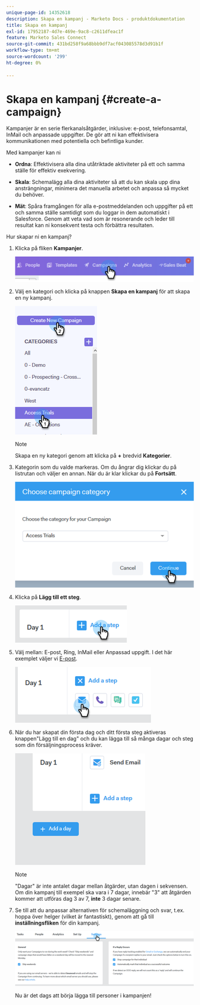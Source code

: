 ```yaml
---
unique-page-id: 14352618
description: Skapa en kampanj - Marketo Docs - produktdokumentation
title: Skapa en kampanj
exl-id: 17952187-4d7e-469e-9ac8-c2611dfeac1f
feature: Marketo Sales Connect
source-git-commit: 431bd258f9a68bbb9df7acf043085578d3d91b1f
workflow-type: tm+mt
source-wordcount: '299'
ht-degree: 0%

---
```


# Skapa en kampanj {#create-a-campaign}

Kampanjer är en serie flerkanalsåtgärder, inklusive: e-post, telefonsamtal, InMail och anpassade uppgifter. De gör att ni kan effektivisera kommunikationen med potentiella och befintliga kunder.

Med kampanjer kan ni

* **Ordna**: Effektivisera alla dina utåtriktade aktiviteter på ett och samma ställe för effektiv exekvering.

* **Skala**: Schemalägg alla dina aktiviteter så att du kan skala upp dina ansträngningar, minimera det manuella arbetet och anpassa så mycket du behöver.
* **Mät**: Spåra framgången för alla e-postmeddelanden och uppgifter på ett och samma ställe samtidigt som du loggar in dem automatiskt i Salesforce. Genom att veta vad som är resonerande och leder till resultat kan ni konsekvent testa och förbättra resultaten.

Hur skapar ni en kampanj?

1. Klicka på fliken **Kampanjer**.

   ![](assets/one-1.png)

1. Välj en kategori och klicka på knappen **Skapa en kampanj** för att skapa en ny kampanj.

   ![](assets/two-1.png)

   >[!NOTE]
   >
   >Skapa en ny kategori genom att klicka på **+** bredvid **Kategorier**.

1. Kategorin som du valde markeras. Om du ångrar dig klickar du på listrutan och väljer en annan. När du är klar klickar du på **Fortsätt**.

   ![](assets/three-1.png)

1. Klicka på **Lägg till ett steg**.

   ![](assets/four-1.png)

1. Välj mellan: E-post, Ring, InMail eller Anpassad uppgift. I det här exemplet väljer vi [E-post](/help/marketo/product-docs/marketo-sales-connect/campaigns/campaign-step-types.md#email).

   ![](assets/five-1.png)

1. När du har skapat din första dag och ditt första steg aktiveras knappen&quot;Lägg till en dag&quot; och du kan lägga till så många dagar och steg som din försäljningsprocess kräver.

   ![](assets/six.png)

   >[!NOTE]
   >
   >&quot;Dagar&quot; är inte antalet dagar mellan åtgärder, utan dagen i sekvensen. Om din kampanj till exempel ska vara i 7 dagar, innebär &quot;3&quot; att åtgärden kommer att utföras dag 3 av 7, **inte** 3 dagar senare.

1. Se till att du anpassar alternativen för schemaläggning och svar, t.ex. hoppa över helger (vilket är fantastiskt), genom att gå till **inställningsfliken** för din kampanj.

   ![](assets/seven.png)

   Nu är det dags att börja lägga till personer i kampanjen!
